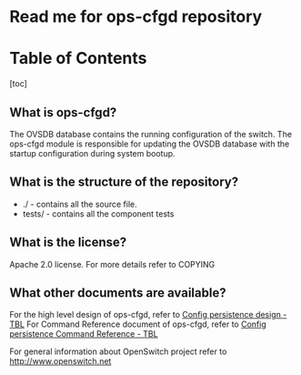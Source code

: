 # Read me for ops-cfgd repository
# Table of Contents
[toc]

## What is ops-cfgd?

The OVSDB database contains the running configuration of the switch. The ops-cfgd module is responsible for updating the OVSDB database with the startup configuration during system bootup.

## What is the structure of the repository?

* ./ - contains all the source file.
* tests/ - contains all the component tests

## What is the license?
Apache 2.0 license. For more details refer to COPYING

## What other documents are available?

For the high level design of ops-cfgd, refer to [Config persistence design - TBL](DESIGN.md)
For Command Reference document of ops-cfgd, refer to [Config persistence Command Reference - TBL](CLI.md)

For general information about OpenSwitch project refer to http://www.openswitch.net
